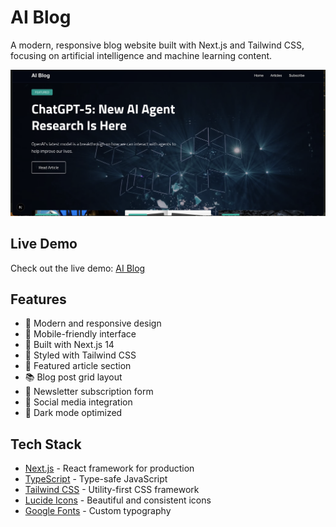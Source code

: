 # AI Blog

A modern, responsive blog website built with Next.js and Tailwind CSS, focusing on artificial intelligence and machine learning content.

![AI Blog Screenshot](public/images/screenshot.png)


## Live Demo
Check out the live demo: [AI Blog](https://ai-blog-eight-phi.vercel.app/)

## Features

- 🎨 Modern and responsive design
- 📱 Mobile-friendly interface
- 🚀 Built with Next.js 14
- 💅 Styled with Tailwind CSS
- 📝 Featured article section
- 📚 Blog post grid layout
- 📧 Newsletter subscription form
- 🔗 Social media integration
- 🌙 Dark mode optimized

## Tech Stack

- [Next.js](https://nextjs.org/) - React framework for production
- [TypeScript](https://www.typescriptlang.org/) - Type-safe JavaScript
- [Tailwind CSS](https://tailwindcss.com/) - Utility-first CSS framework
- [Lucide Icons](https://lucide.dev/) - Beautiful and consistent icons
- [Google Fonts](https://fonts.google.com/) - Custom typography



